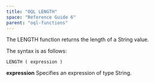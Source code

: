 ```yaml
---
title: "OQL LENGTH"
space: "Reference Guide 6"
parent: "oql-functions"
---
```



The LENGTH function returns the length of a String value.

The syntax is as follows:

```
LENGTH ( expression )
```

**expression**
Specifies an expression of type String.
